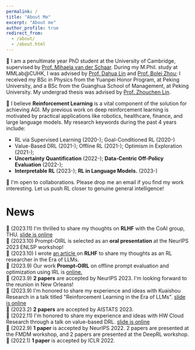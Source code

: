 ```yaml
---
permalink: /
title: "About Me"
excerpt: "About me"
author_profile: true
redirect_from:
  - /about/
  - /about.html
---
```


🚀 I am a penultimate year PhD student at the University of Cambridge, supervised by <a href="https://www.vanderschaar-lab.com/prof-mihaela-van-der-schaar/">Prof. Mihaela van der Schaar</a>. During my M.Phil. study at MMLab@CUHK, I was advised by <a href="http://dahua.me/">Prof. Dahua Lin</a> and <a href="http://bzhou.ie.cuhk.edu.hk/">Prof. Bolei Zhou</a>; I received my BSc in Physics from the Yuanpei Honor Program, at Peking University, and a BSc from the Guanghua School of Management, at Peking University. My undergrad thesis was advised by <a href="https://zhouchenlin.github.io/">Prof. Zhouchen Lin</a>.


🤖️ I believe **Reinforcement Learning** is a vital component of the solution for achieving AGI. My previous work on deep reinforcement learning is motivated by practical applications like robotics, healthcare, finance, and large language models. My research keywords during the past 4 years include:
- RL via Supervised Learning (2020-); Goal-Conditioned RL (2020-)
- Value-Based DRL (2021-); Offline RL (2021-); Optimism in Exploration (2021-); 
- **Uncertainty Quantification** (2022-); **Data-Centric Off-Policy Evaluation** (2022-); 
- **Interpretable RL** (2023-); **RL in Language Models.** (2023-)

🤝 I'm open to collaborations. Please drop me an email if you find my work interesting. Let us push RL closer to genuine general intelligence!




News
======
💬 (2023.11) I'm thrilled to share my thoughts on **RLHF** with the CoAI group, THU. <a href="https://holarissun.github.io/files/RLHF_Nov.pdf"> slide is online </a> <br>
📄 (2023.10) Prompt-OIRL is selected as an **oral presentation** at the NeurIPS 2023 ENLSP workshop! <br>
📄 (2023.10) I wrote <a href="https://arxiv.org/abs/2310.06147">an article </a> on **RLHF** to share my thoughts as an RL researcher in the Era of LLMs. <br>
📄 (2023.9) Our work **Prompt-OIRL** on offline prompt evaluation and optimization using IRL is <a href="https://arxiv.org/pdf/2309.06553.pdf">online. </a><br>
📄 (2023.9) **2 papers** are accepted by NeurIPS 2023. I'm looking forward to the reunion in New Orleans! <br>
💬 (2023.9) I'm honored to share my experience and ideas with Kuaishou Research in a talk titled "Reinforcement Learning in the Era of LLMs". <be> <a href="https://holarissun.github.io/files/RLHF_Kuai_final.pdf"> slide is online </a>  <br>
📄 (2023.2) **2 papers** are accepted by AISTATS 2023. <br>
💬 (2022.11) I'm honored to share my experience and ideas with HW Cloud Research through a talk on value-based DRL. <be> <a href="https://sites.google.com/view/rewardshaping"> slide is online </a>  <br>
📄 (2022.9) **1 paper** is accepted by NeurIPS 2022. 2 papers are presented at the FMDM workshop, and 2 papers are presented at the DeepRL workshop. <br>
📄 (2022.1) **1 paper** is accepted by ICLR 2022. <br>


<!--

Education
======
 <span style="font-weight: bold;"> 💪 Ph.D., van der Schaar Lab, University of Cambridge, Jun.2025 (expected)<br>
  </span>
  - Research Topic: Reality-Centric Deep Reinforcement Learning

  <span style="font-weight: bold;"> 🎓 M.Phil., MMLab, The Chinese University of Hong Kong, Sep.2021.<br>
  </span>
  - Thesis:
    <a href="https://github.com/2Groza/MPhil_Thesis/blob/main/MPhil_Thesis.pdf">Toward Practical Deep Reinforcement Learning: Sample-Efficient Self-Supervised Continuous Control</a><br>
  
  - Slide can be found at: 
    <a href="https://github.com/2Groza/MPhil_Thesis/blob/main/Toward%20Practical%20Reinforcement%20Learning.pptx">Slide</a><br>
  <p class="item_desc"></p>
  
  
<span style="font-weight: bold;"> 👨‍🎓 B.Sc., School of Physics & Yuanpei College, Peking University, Jul.2018.<br>
</span>


I worked as an RA at the LCDM group@UIUC. I used to work on cosmology gravitational lensing in Prof.  and Ultracold atom during my undergrad research.
-->
